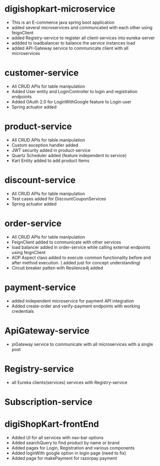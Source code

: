 # digishopkart-microservice
- This is an E-commerce java spring boot application
- added several microservices and communcated with each other using feignClient
- added Registry-service to register all client-services into eureka-server
- addded to loadbalancer to balance the service instances load
- added API-Gateway service to communicate client with all microservices


# customer-service
- All CRUD APIs for table manipulation
- Added User entity and LoginController to login and registration endpoints
- Added OAuth 2.0 for LoginWithGoogle feature to Login user
- Spring actuator added 

# product-service
- All CRUD APIs for table manipulation
- Custom exception handler added
- JWT security added in product-service
- Quartz Scheduler added (feature independent to service)
- Kart Entity added to add product Items

# discount-service
- All CRUD APIs for table manipulation
- Test cases added for DiscountCouponServices
- Spring actuator added

# order-service
- All CRUD APIs for table manipulation
- FeignClient added to communicate with other services
- load balancer added in order-service while calling external endpoints using feignClient
- AOP Aspect class added to execute common functionality before and after method execution. ( added just for concept understanding)
- Circuit breaker patten with Resilence4j added

# payment-service
- added independent microservice for payment API integration
- Added create-order and verify-payment endpoints with working credentials 

  
# ApiGateway-service
- piGateway service to communicate with all microservices with a single post

  
# Registry-service
- all Eureka clients(services) services with Registry-service

# Subscription-service

# digiShopKart-frontEnd
- Added UI for all services with nav-bar options
- Added searchQuery to find product by name or brand
- Added pages for Login, Registration and various components
- Added loginWith google option in login page (need to fix)
- Added page for makePayment for razorpay payment 
